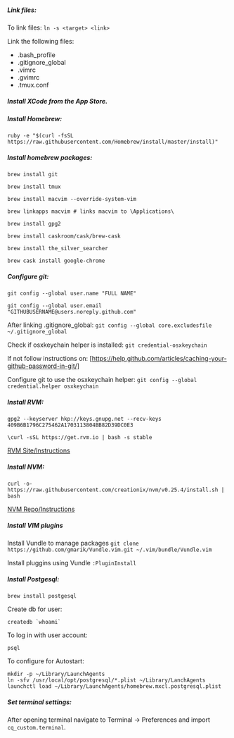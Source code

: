 ##### Link files:

To link files: `ln -s <target> <link>`

Link the following files:
* .bash_profile
* .gitignore_global
* .vimrc
* .gvimrc
* .tmux.conf

##### Install XCode from the App Store.

##### Install Homebrew:

`ruby -e "$(curl -fsSL https://raw.githubusercontent.com/Homebrew/install/master/install)"`

##### Install homebrew packages:

`brew install git`

`brew install tmux`

`brew install macvim --override-system-vim`

`brew linkapps macvim # links macvim to \Applications\`

`brew install gpg2`

`brew install caskroom/cask/brew-cask`

`brew install the_silver_searcher`

`brew cask install google-chrome`

##### Configure git:

`git config --global user.name "FULL NAME"`

`git config --global user.email "GITHUBUSERNAME@users.noreply.github.com"`

After linking .gitignore_global: `git config --global core.excludesfile ~/.gitignore_global`

Check if osxkeychain helper is installed: `git credential-osxkeychain`

If not follow instructions on: [https://help.github.com/articles/caching-your-github-password-in-git/]

Configure git to use the osxkeychain helper: `git config --global credential.helper osxkeychain`

##### Install RVM:

`gpg2 --keyserver hkp://keys.gnupg.net --recv-keys 409B6B1796C275462A1703113804BB82D39DC0E3`

`\curl -sSL https://get.rvm.io | bash -s stable`

[RVM Site/Instructions](https://rvm.io/)

##### Install NVM:

`curl -o- https://raw.githubusercontent.com/creationix/nvm/v0.25.4/install.sh | bash`

[NVM Repo/Instructions](https://github.com/creationix/nvm)

##### Install VIM plugins

Install Vundle to manage packages `git clone https://github.com/gmarik/Vundle.vim.git ~/.vim/bundle/Vundle.vim`

Install pluggins using Vundle `:PluginInstall`

##### Install Postgesql:

`brew install postgesql`

Create db for user:

``createdb `whoami` ``

To log in with user account:

`psql`

To configure for Autostart:

```
mkdir -p ~/Library/LaunchAgents
ln -sfv /usr/local/opt/postgresql/*.plist ~/Library/LanchAgents
launchctl load ~/Library/LaunchAgents/homebrew.mxcl.postgresql.plist
```

##### Set terminal settings:

After opening terminal navigate to Terminal -> Preferences and import `cq_custom.terminal`.
